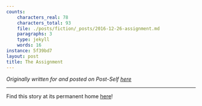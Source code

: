 ```yaml
---
counts:
    characters_real: 78
    characters_total: 93
    file: ./posts/fiction/_posts/2016-12-26-assignment.md
    paragraphs: 3
    type: jekyll
    words: 16
instance: 5f39bd7
layout: post
title: The Assignment
---
```


*Originally written for and posted on Post-Self [here](http://post-self.io/entry/assignment/)*

-----

Find this story at its permanent home [here](/fiction/post-self/assignment)!
